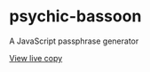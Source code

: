 # psychic-bassoon
A JavaScript passphrase generator

[View live copy](https://sowbug.github.io/psychic-bassoon/)
